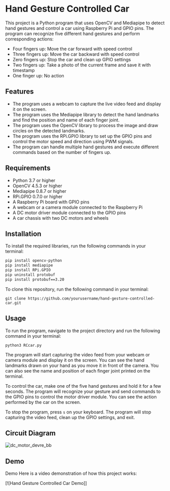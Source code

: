 # Hand Gesture Controlled Car

This project is a Python program that uses OpenCV and Mediapipe to detect hand gestures and control a car using Raspberry Pi and GPIO pins. The program can recognize five different hand gestures and perform corresponding actions:

- Four fingers up: Move the car forward with speed control
- Three fingers up: Move the car backward with speed control
- Zero fingers up: Stop the car and clean up GPIO settings
- Two fingers up: Take a photo of the current frame and save it with timestamp
- One finger up: No action

## Features

- The program uses a webcam to capture the live video feed and display it on the screen.
- The program uses the Mediapipe library to detect the hand landmarks and find the position and name of each finger joint.
- The program uses the OpenCV library to process the image and draw circles on the detected landmarks.
- The program uses the RPi.GPIO library to set up the GPIO pins and control the motor speed and direction using PWM signals.
- The program can handle multiple hand gestures and execute different commands based on the number of fingers up.

## Requirements

- Python 3.7 or higher
- OpenCV 4.5.3 or higher
- Mediapipe 0.8.7 or higher
- RPi.GPIO 0.7.0 or higher
- A Raspberry Pi board with GPIO pins
- A webcam or a camera module connected to the Raspberry Pi
- A DC motor driver module connected to the GPIO pins
- A car chassis with two DC motors and wheels

## Installation

To install the required libraries, run the following commands in your terminal:

```bash
pip install opencv-python
pip install mediapipe
pip install RPi.GPIO
pip uninstall protobuf
pip install protobuf==3.20
``````

To clone this repository, run the following command in your terminal:

```
git clone https://github.com/yourusername/hand-gesture-controlled-car.git
```

## Usage

To run the program, navigate to the project directory and run the following command in your terminal:

```
python3 RCcar.py
```

The program will start capturing the video feed from your webcam or camera module and display it on the screen. You can see the hand landmarks drawn on your hand as you move it in front of the camera. You can also see the name and position of each finger joint printed on the terminal.

To control the car, make one of the five hand gestures and hold it for a few seconds. The program will recognize your gesture and send commands to the GPIO pins to control the motor driver module. You can see the action performed by the car on the screen.

To stop the program, press ```s``` on your keyboard. The program will stop capturing the video feed, clean up the GPIO settings, and exit.

## Circuit Diagram

![dc_motor_devre_bb](https://github.com/Mochoye/Gesture-Controlled-Car-using-Opencv-and-Raspberry-Pi/assets/95351969/2a3acc9d-78d8-46d0-bd65-09cdb22bb6aa)



## Demo

Demo
Here is a video demonstration of how this project works:

[![Hand Gesture Controlled Car Demo]]

